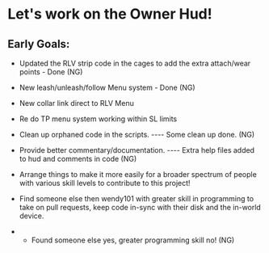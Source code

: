 Let's work on the Owner Hud!
===========================

Early Goals:
------------
- Updated the RLV strip code in the cages to add the extra attach/wear points - Done (NG)
- New leash/unleash/follow Menu system - Done (NG)
- New collar link direct to RLV Menu
- Re do TP menu system working within SL limits
- Clean up orphaned code in the scripts. ---- Some clean up done. (NG)
- Provide better commentary/documentation. ---- Extra help files added to hud and comments in code (NG)
- Arrange things to make it more easily for a broader spectrum of people with various skill levels to contribute to this project!

- Find someone else then wendy101 with greater skill in programming to take on pull requests, keep code in-sync with their disk and the in-world device.
- - Found someone else yes, greater programming skill no! (NG)
